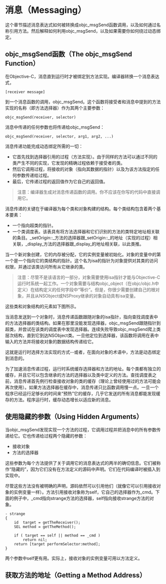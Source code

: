 # 消息（Messaging）

这个章节描述消息表达式如何被转换成objc\_msgSend函数调用，以及如何通过名称引用方法。然后解释如何利用objc\_msgSend，以及如果需要你如何绕过动态绑定。

## objc\_msgSend函数（The objc\_msgSend Function）

在Objective-C，消息直到运行时才被绑定到方法实现。编译器转换一个消息表达式，

```
[receiver message]
```

到一个消息函数的调用，objc\_msgSend。这个函数将接受者和消息中提到的方法实现的名称（即方法选择器）作为其两个主要参数：

```
objc_msgSend(receiver, selector)
```

消息中传递的任何参数也将传递给objc\_msgSend：

```
objc_msgSend(receiver, selector, arg1, arg2, ...)
```

消息传递功能完成动态绑定所需的一切：

* 它首先找到选择器引用的过程（方法实现）。由于同样的方法可以通过不同的类产生不同的实现，它发现的精确过程依赖于接受者的类。
* 然后它调用过程，将接收的对象（指向其数据的指针）以及为该方法指定的任何参数传递给过程。
* 最后，它传递过程的返回值作为它自己的返回值。

> 注意：编译器生成对消息传递函数的调用。你不应该在你写的代码中直接调用它。

消息传递的关键在于编译器为每个类和对象构建的结构。每个类结构包含着两个基本要素：

* 一个指向超类的指针。
* 一个类调度表。该表具有将方法选择器和它们识别的方法的类特定地址相关联的条目。_setOrigin::_方法的选择器跟_setOrigin::_的地址（实现的过程）相关联，_display_方法的选择器跟_display_的地址相关联，以此类推。

当一个新对象创建，它的内存被分配，它的实例变量被初始化。对象的变量中的第一个是一个指向它的类结构的指针。这个名为isa的指针为对象提供对其类的访问权限，并通过该类访问所有从它继承的类。

> 注意：尽管不是该语言的一部分，对象需要使用isa指针才能与Objective-C运行时系统一起工作。一个对象需要与结构objc\_object（在objc/objc.h中定义）在结构定义的任何字段中“等价”。但是，你很少需要创建自己的根对象，并且从NSObject或NSProxy继承的对象自动具有isa变量。

这些类和对象结构的元素如下图所示。

当消息发送到一个对象时，消息传递函数跟随对象的isa指针，指向查找调度表中的方法选择器的类结构。如果在那里没能发现选择器，objc\_msgSend跟随指针到超类，并尝试在该类的调度表中发现选择器。连续失败导致objc\_msgSend爬上类层次结构，直到它到达NSObject类。一旦他定位到选择器，该函数将调用在表中输入的方法并将接收对象的数据结构传递给它。

这就是运行时选择方法实现的方式--或者，在面向对象的术语中，方法是动态绑定到消息的。

为了加速消息传递过程，运行时系统缓存选择器和方法的地址。每个类都有独立的缓存，并且它可以包含继承的方法的选择器以及类中定义的方法。查找调度表之前，消息传递首先例行检查接收对象的类的缓存（理论上曾经使用过的方法可能会再次使用）。如果方法选择器在缓存中，消息传递只比函数调用慢一点。一旦一个程序已经运行足够长的时间来“预热”它的缓存，几乎它发送的所有消息都能发现缓存的方法。程序运行时，缓存动态增长以适应新的消息。

## 使用隐藏的参数（Using Hidden Arguments）

当objc\_msgSend发现实现一个方法的过程，它调用过程并把消息中的所有参数传递给它。它也传递给过程两个隐藏的参数：

* 接收对象
* 方法的选择器

这些参数为每个方法提供了关于调用它的消息表达式的两半的确切信息。它们被称作“隐藏的”，因为它们没有在方法定义的源码中声明。它们在代码编译时被插入到实现中。

尽管这些方法没有被明确的声明，源码依然可以引用他们（就像它可以引用接收对象的实例变量一样）。方法引用接收对象称为self，它自己的选择器作为\_cmd。下面的例子中，\_cmd指向strange方法的选择器，self指向接收strange方法的对象。

```
- strange
{
    id  target = getTheReceiver();
    SEL method = getTheMethod();

    if ( target == self || method == _cmd )
        return nil;
    return [target performSelector:method];
}
```

两个参数中self更有用。实际上，接收对象的实例变量可用以方法定义。

## 获取方法的地址（Getting a Method Address）



